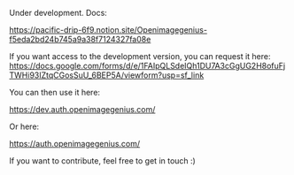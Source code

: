 Under development. Docs:

https://pacific-drip-6f9.notion.site/Openimagegenius-f5eda2bd24b745a9a38f7124327fa08e

If you want access to the development version, you can request it here: https://docs.google.com/forms/d/e/1FAIpQLSdeIQh1DU7A3cGgUG2H8ofuFjTWHi93IZtqCGosSuU_6BEP5A/viewform?usp=sf_link

You can then use it here:

https://dev.auth.openimagegenius.com/

Or here:

https://auth.openimagegenius.com/


If you want to contribute, feel free to get in touch :)
